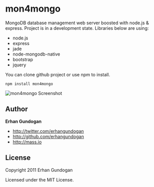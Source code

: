 mon4mongo
==========
MongoDB database management web server boosted with node.js & express.
Project is in a development state. Libraries below are using:

+ node.js
+ express
+ jade
+ node-mongodb-native
+ bootstrap
+ jquery

You can clone github project or use npm to install.

`npm install mon4mongo`

![mon4mongo Screenshot](http://s3.amazonaws.com/mass.io/various/mon4mongo-ss.png)

Author
------

**Erhan Gundogan**

+ http://twitter.com/erhangundogan
+ http://github.com/erhangundogan
+ http://mass.io


License
---------------------

Copyright 2011 Erhan Gundogan

Licensed under the MIT License.

